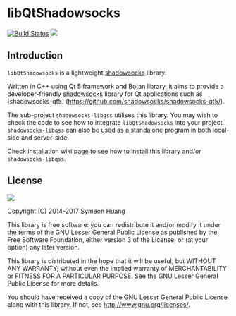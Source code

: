 libQtShadowsocks
================

[![Build Status](https://travis-ci.org/shadowsocks/libQtShadowsocks.svg?branch=master)](https://travis-ci.org/shadowsocks/libQtShadowsocks) <a href="https://copr.fedorainfracloud.org/coprs/librehat/shadowsocks/package/libQtShadowsocks/"><img src="https://copr.fedorainfracloud.org/coprs/librehat/shadowsocks/package/libQtShadowsocks/status_image/last_build.png" /></a>

Introduction
------------

`libQtShadowsocks` is a lightweight [shadowsocks][ss] library.

Written in C++ using Qt 5 framework and Botan library, it aims to provide a developer-friendly [shadowsocks][ss] library for Qt applications such as [shadowsocks-qt5] (https://github.com/shadowsocks/shadowsocks-qt5/).

The sub-project `shadowsocks-libqss` utilises this library. You may wish to check the code to see how to integrate `libQtShadowsocks` into your project. `shadowsocks-libqss` can also be used as a standalone program in both local-side and server-side.

Check [installation wiki page](https://github.com/shadowsocks/libQtShadowsocks/wiki/Installation) to see how to install this library and/or `shadowsocks-libqss`.

[ss]: http://shadowsocks.org

License
-------

![](http://www.gnu.org/graphics/lgplv3-147x51.png)

Copyright (C) 2014-2017 Symeon Huang

This library is free software: you can redistribute it and/or modify
it under the terms of the GNU Lesser General Public License as
published by the Free Software Foundation, either version 3 of the
License, or (at your option) any later version.

This library is distributed in the hope that it will be useful,
but WITHOUT ANY WARRANTY; without even the implied warranty of
MERCHANTABILITY or FITNESS FOR A PARTICULAR PURPOSE.  See the
GNU Lesser General Public License for more details.

You should have received a copy of the GNU Lesser General Public License
along with this library. If not, see <http://www.gnu.org/licenses/>.
